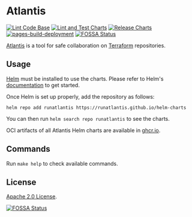 # Atlantis <!-- omit in toc -->

[![Lint Code Base](https://github.com/runatlantis/helm-charts/actions/workflows/linter.yaml/badge.svg)](https://github.com/runatlantis/helm-charts/actions/workflows/linter.yaml)
[![Lint and Test Charts](https://github.com/runatlantis/helm-charts/actions/workflows/lint-test.yaml/badge.svg)](https://github.com/runatlantis/helm-charts/actions/workflows/lint-test.yaml)
[![Release Charts](https://github.com/runatlantis/helm-charts/actions/workflows/release.yaml/badge.svg)](https://github.com/runatlantis/helm-charts/actions/workflows/release.yaml)
[![pages-build-deployment](https://github.com/runatlantis/helm-charts/actions/workflows/pages/pages-build-deployment/badge.svg)](https://github.com/runatlantis/helm-charts/actions/workflows/pages/pages-build-deployment)
[![FOSSA Status](https://app.fossa.com/api/projects/git%2Bgithub.com%2Frunatlantis%2Fhelm-charts.svg?type=shield)](https://app.fossa.com/projects/git%2Bgithub.com%2Frunatlantis%2Fhelm-charts?ref=badge_shield)

[Atlantis](https://www.runatlantis.io/) is a tool for safe collaboration on [Terraform](https://www.terraform.io/) repositories.

## Usage

[Helm](https://helm.sh) must be installed to use the charts.
Please refer to Helm's [documentation](https://helm.sh/docs/) to get started.

Once Helm is set up properly, add the repository as follows:

```console
helm repo add runatlantis https://runatlantis.github.io/helm-charts
```

You can then run `helm search repo runatlantis` to see the charts.

OCI artifacts of all Atlantis Helm charts are available in [ghcr.io](https://github.com/orgs/runatlantis/packages?repo_name=charts).

## Commands

Run `make help` to check available commands.

## License

[Apache 2.0 License](../LICENSE).


[![FOSSA Status](https://app.fossa.com/api/projects/git%2Bgithub.com%2Frunatlantis%2Fhelm-charts.svg?type=large)](https://app.fossa.com/projects/git%2Bgithub.com%2Frunatlantis%2Fhelm-charts?ref=badge_large)